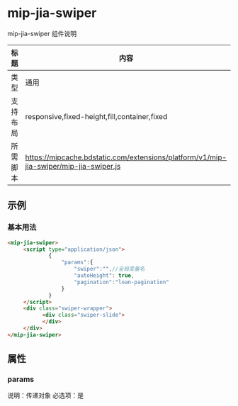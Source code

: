 # mip-jia-swiper

mip-jia-swiper 组件说明

标题|内容
----|----
类型|通用
支持布局|responsive,fixed-height,fill,container,fixed
所需脚本|https://mipcache.bdstatic.com/extensions/platform/v1/mip-jia-swiper/mip-jia-swiper.js

## 示例

### 基本用法
```html
<mip-jia-swiper>
     <script type="application/json">
             {
                 "params":{
                     "swiper":"",//全局变量名
                     "autoHeight": true,
                     "pagination":"loan-pagination"
                 }
             }
     </script>
     <div class="swiper-wrapper">
           <div class="swiper-slide">
           </div>
     </div>
</mip-jia-swiper>
```

## 属性

### params

说明：传递对象
必选项：是 


